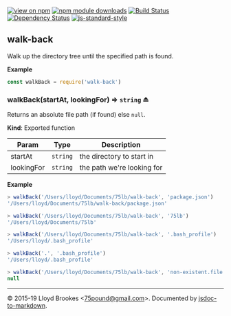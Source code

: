 [![view on npm](http://img.shields.io/npm/v/walk-back.svg)](https://www.npmjs.org/package/walk-back)
[![npm module downloads](http://img.shields.io/npm/dt/walk-back.svg)](https://www.npmjs.org/package/walk-back)
[![Build Status](https://travis-ci.org/75lb/walk-back.svg?branch=master)](https://travis-ci.org/75lb/walk-back)
[![Dependency Status](https://david-dm.org/75lb/walk-back.svg)](https://david-dm.org/75lb/walk-back)
[![js-standard-style](https://img.shields.io/badge/code%20style-standard-brightgreen.svg)](https://github.com/feross/standard)

<a name="module_walk-back"></a>

## walk-back
Walk up the directory tree until the specified path is found.

**Example**  
```js
const walkBack = require('walk-back')
```
<a name="exp_module_walk-back--walkBack"></a>

### walkBack(startAt, lookingFor) ⇒ <code>string</code> ⏏
Returns an absolute file path (if found) else `null`.

**Kind**: Exported function  

| Param | Type | Description |
| --- | --- | --- |
| startAt | <code>string</code> | the directory to start in |
| lookingFor | <code>string</code> | the path we're looking for |

**Example**  
```js
> walkBack('/Users/lloyd/Documents/75lb/walk-back', 'package.json')
'/Users/lloyd/Documents/75lb/walk-back/package.json'

> walkBack('/Users/lloyd/Documents/75lb/walk-back', '75lb')
'/Users/lloyd/Documents/75lb'

> walkBack('/Users/lloyd/Documents/75lb/walk-back', '.bash_profile')
'/Users/lloyd/.bash_profile'

> walkBack('.', '.bash_profile')
'/Users/lloyd/.bash_profile'

> walkBack('/Users/lloyd/Documents/75lb/walk-back', 'non-existent.file')
null
```

* * *

&copy; 2015-19 Lloyd Brookes \<75pound@gmail.com\>. Documented by [jsdoc-to-markdown](https://github.com/jsdoc2md/jsdoc-to-markdown).

